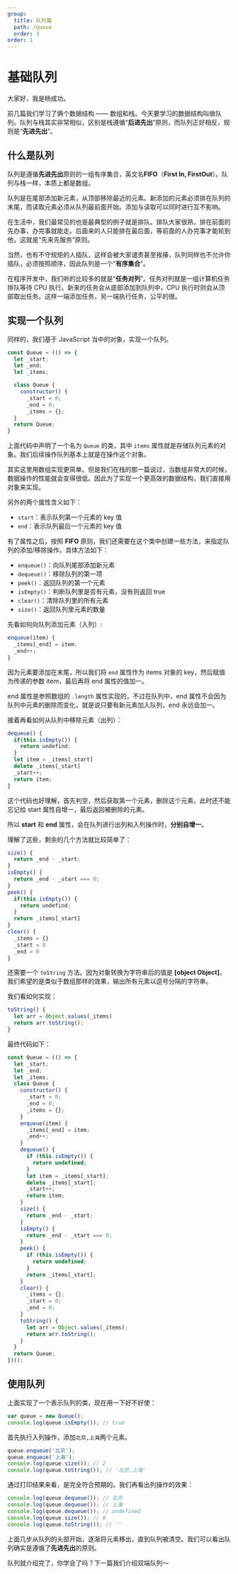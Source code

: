 ```yaml
---
group:
  title: 队列篇
  path: /queue
  order: 3
order: 1
---
```


# 基础队列

大家好，我是杨成功。

前几篇我们学习了俩个数据结构 —— 数组和栈。今天要学习的数据结构叫做队列。队列与栈其实非常相似，区别是栈遵循“**后进先出**”原则，而队列正好相反，规则是“**先进先出**”。

## 什么是队列

队列是遵循**先进先出**原则的一组有序集合，英文名**FIFO**（**First In, FirstOut**）。队列与栈一样，本质上都是数组。

队列是在尾部添加新元素，从顶部移除最近的元素。新添加的元素必须排在队列的末尾，而读取元素必须从队列最前面开始。添加与读取可以同时进行互不影响。

在生活中，我们最常见的也是最典型的例子就是排队。排队大家很熟，排在前面的先办事，办完事就能走。后面来的人只能排在最后面，等前面的人办完事才能轮到他，这就是“先来先服务”原则。

当然，也有不守规矩的人插队，这样会被大家谴责甚至挨揍，队列同样也不允许你插队，必须按照顺序，因此队列是一个“**有序集合**”。

在程序开发中，我们听的比较多的就是“**任务对列**”。任务对列就是一组计算机任务排队等待 CPU 执行。新来的任务会从底部添加到队列中，CPU 执行时则会从顶部取出任务。这样一端添加任务，另一端执行任务，公平的很。

## 实现一个队列

同样的，我们基于 JavaScript 当中的对象，实现一个队列。

```js
const Queue = (() => {
  let _start;
  let _end;
  let _items;

  class Queue {
    constructor() {
      _start = 0;
      _end = 0;
      _items = {};
  }
  return Queue;
}
```

上面代码中声明了一个名为 `Queue` 的类，其中 `items` 属性就是存储队列元素的对象。我们后续操作队列基本上就是在操作这个对象。

其实这里用数组实现更简单。但是我们在栈的那一篇说过，当数组非常大的时候，数据操作的性能就会变得很低。因此为了实现一个更高效的数据结构，我们直接用对象来实现。

另外的两个属性含义如下：

- `start`：表示队列第一个元素的 key 值
- `end`：表示队列最后一个元素的 key 值

有了属性之后，按照 **FIFO** 原则，我们还需要在这个类中创建一些方法，来指定队列的添加/移除操作。具体方法如下：

- `enqueue()`：向队列尾部添加新元素
- `dequeue()`：移除队列的第一项
- `peek()`：返回队列的第一个元素
- `isEmpty()`：判断队列里是否有元素，没有则返回 true
- `clear()`：清除队列里的所有元素
- `size()`：返回队列里元素的数量

先看如何向队列添加元素（入列）:

```js
enqueue(item) {
  _items[_end] = item;
  _end++;
}
```

因为元素要添加在末尾，所以我们将 `end` 属性作为 items 对象的 key，然后赋值为传递的参数 item，最后再将 end 属性的值加一。

end 属性是参照数组的 `.length` 属性实现的，不过在队列中，end 属性不会因为队列中元素的删除而变化，就是说只要有新元素加入队列，end 永远会加一。

接着再看如何从队列中移除元素（出列）：

```js
dequeue() {
  if(this.isEmpty()) {
    return undefind;
  }
  let item = _items[_start]
  delete _items[_start]
  _start++;
  return item;
}
```

这个代码也好理解，首先判空，然后获取第一个元素，删除这个元素，此时还不能忘记给 start 属性自增一，最后返回被删除的元素。

所以 **start** 和 **end** 属性，会在队列进行出列和入列操作时，**分别自增一**。

理解了这些，剩余的几个方法就比较简单了：

```js
size() {
  return _end - _start;
}
isEmpty() {
  return _end - _start === 0;
}
peek() {
  if(this.isEmpty()) {
    return undefind;
  }
  return _items[_start]
}
clear() {
  _items = {}
  _start = 0
  _end = 0
}
```

还需要一个 `toString` 方法。因为对象转换为字符串后的值是 **[object Object]**，我们希望的是类似于数组那样的效果，输出所有元素以逗号分隔的字符串。

我们看如何实现：

```js
toString() {
  let arr = Object.values(_items)
  return arr.toString();
}
```

最终代码如下：

```js
const Queue = (() => {
  let _start;
  let _end;
  let _items;
  class Queue {
    constructor() {
      _start = 0;
      _end = 0;
      _items = {};
    }
    enqueue(item) {
      _items[_end] = item;
      _end++;
    }
    dequeue() {
      if (this.isEmpty()) {
        return undefined;
      }
      let item = _items[_start];
      delete _items[_start];
      _start++;
      return item;
    }
    size() {
      return _end - _start;
    }
    isEmpty() {
      return _end - _start === 0;
    }
    peek() {
      if (this.isEmpty()) {
        return undefined;
      }
      return _items[_start];
    }
    clear() {
      _items = {};
      _start = 0;
      _end = 0;
    }
    toString() {
      let arr = Object.values(_items);
      return arr.toString();
    }
  }
  return Queue;
})();
```

## 使用队列

上面实现了一个表示队列的类，现在用一下好不好使：

```js
var queue = new Queue();
console.log(queue.isEmpty()); // true
```

首先执行入列操作，添加`北京,上海`两个元素。

```js
queue.enqueue('北京');
queue.enqueue('上海');
console.log(queue.size()); // 2
console.log(queue.toString()); // '北京,上海'
```

通过打印结果来看，是完全符合预期的。我们再看出列操作的效果：

```js
console.log(queue.dequeue()); // 北京
console.log(queue.dequeue()); // 上海
console.log(queue.dequeue()); // undefined
console.log(queue.size()); // 0
console.log(queue.toString()); // ''
```

上面几步从队列的头部开始，逐渐将元素移出，直到队列被清空。我们可以看出队列确实是遵循了**先进先出**的原则。

队列就介绍完了，你学会了吗？下一篇我们介绍双端队列～
